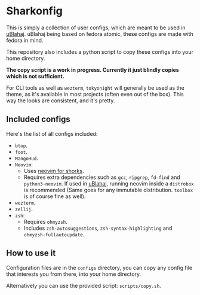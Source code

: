 # Sharkonfig
This is simply a collection of user configs, which are meant to be used in [uBlahaj](https://github.com/Sharkitty/uBlahaj). uBlahaj being based on fedora atomic, these configs are made with fedora in mind.

This repository also includes a python script to copy these configs into your home directory.

**The copy script is a work in progress. Currently it just blindly copies which is not sufficient.**

For CLI tools as well as `wezterm`, `tokyonight` will generally be used as the theme,
as it's available in most projects (often even out of the box).
This way the looks are consistent, and it's pretty.

## Included configs
Here's the list of all configs included:
- `btop`.
- `foot`.
- `MangoHud`.
- `Neovim`:
    - Uses [neovim for shorks](https://github.com/Sharkitty/neovim_for_shorks).
    - Requires extra dependencies such as `gcc`, `ripgrep`, `fd-find` and `python3-neovim`. If used in [uBlahaj](https://github.com/Sharkitty/uBlahaj), running neovim inside a `distrobox` is recommended (Same goes for any immutable distribution. `toolbox` is of course fine as well).
- `wezterm`.
- `zellij`.
- `zsh`:
    - Requires `ohmyzsh`.
    - Includes `zsh-autosuggestions`, `zsh-syntax-highlighting` and `ohmyzsh-fullautoupdate`.

## How to use it
Configuration files are in the `configs` directory, you can copy any config file that interests you from there, into your home directory.

Alternatively you can use the provided script: `scripts/copy.sh`.
